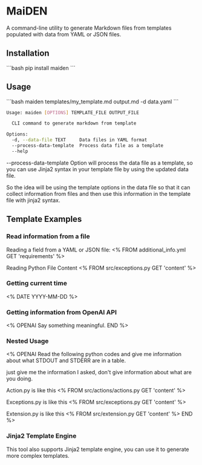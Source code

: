 # MaiDEN

A command-line utility to generate Markdown files from templates populated with data from YAML or JSON files.

## Installation

\`\`\`bash
pip install maiden
\`\`\`

## Usage

\`\`\`bash
maiden templates/my_template.md output.md -d data.yaml
\`\`\`

```bash
Usage: maiden [OPTIONS] TEMPLATE_FILE OUTPUT_FILE

  CLI command to generate markdown from template

Options:
  -d, --data-file TEXT     Data files in YAML format
  --process-data-template  Process data file as a template
  --help
```

--process-data-template Option will process the data file as a template, so you can use Jinja2 syntax in your template file by using the updated data file.

So the idea will be using the template options in the data file so that it can collect information from files and then use this information in the template file with jinja2 syntax.

## Template Examples

### Read information from a file

Reading a field from a YAML or JSON file:
<% FROM additional_info.yml GET 'requirements' %>

Reading Python File Content
<% FROM src/exceptions.py GET 'content' %>

### Getting current time

<% DATE YYYY-MM-DD %>

### Getting information from OpenAI API
<% OPENAI
    Say something meaningful.
END %>

### Nested Usage
<% OPENAI
Read the following python codes and give me information about what STDOUT and STDERR are in a table.

just give me the information I asked, don't give information about what are you doing.

Action.py is like this
<% FROM src/actions/actions.py GET 'content' %>

Exceptions.py is like this
<% FROM src/exceptions.py GET 'content' %>

Extension.py is like this
<% FROM src/extension.py GET 'content' %>
END %>

### Jinja2 Template Engine
This tool also supports Jinja2 template engine, you can use it to generate more complex templates.
